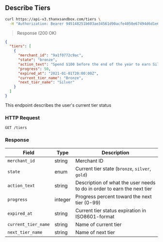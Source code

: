 ## Describe Tiers

```bash
curl https://api-v3.thanxsandbox.com/tiers \
  -H "Authorization: Bearer 945148251b603ae34561d90acfe4050e67494d6d1e65d4d3d52798407f03c0bd"
```

> Response (200 OK)

```json
{
  "tiers": [
    {
      "merchant_id": "9a1f0772c9ac",
      "state": "bronze",
      "action_text": "Spend $100 before the end of the year to earn Silver.",
      "progress": 50,
      "expired_at": "2021-01-01T20:00:00Z",
      "current_tier_name": "Bronze",
      "next_tier_name": "Silver"
    }
  ]
}
```

This endpoint describes the user's current tier status

### HTTP Request

`GET /tiers`

### Response

Field | Type | Description
----- | ---- | -----------
`merchant_id` | string | Merchant ID
`state` | enum | Current tier state (`bronze`, `silver`, `gold`)
`action_text` | string | Description of what the user needs to do in order to earn the next tier
`progress` | integer | Progress percent toward the next tier (0-99)
`expired_at` | string | Current tier status expiration in ISO8601-format
`current_tier_name` | string | Name of current tier
`next_tier_name` | string | Name of next tier
